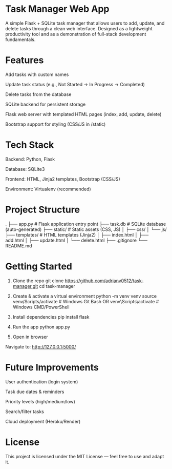 # Task Manager Web App

A simple Flask + SQLite task manager that allows users to add, update, and delete tasks through a clean web interface. Designed as a lightweight productivity tool and as a demonstration of full-stack development fundamentals.

# Features

Add tasks with custom names

Update task status (e.g., Not Started → In Progress → Completed)

Delete tasks from the database

SQLite backend for persistent storage

Flask web server with templated HTML pages (index, add, update, delete)

Bootstrap support for styling (CSS/JS in /static)

# Tech Stack

Backend: Python, Flask

Database: SQLite3

Frontend: HTML, Jinja2 templates, Bootstrap (CSS/JS)

Environment: Virtualenv (recommended)

# Project Structure
.
├── app.py              # Flask application entry point
├── task.db             # SQLite database (auto-generated)
├── static/             # Static assets (CSS, JS)
│   ├── css/
│   └── js/
├── templates/          # HTML templates (Jinja2)
│   ├── index.html
│   ├── add.html
│   ├── update.html
│   └── delete.html
├── .gitignore
└── README.md

# Getting Started
1. Clone the repo
git clone https://github.com/adrianv0512/task-manager.git
cd task-manager

2. Create & activate a virtual environment
python -m venv venv
source venv/Scripts/activate   # Windows Git Bash
OR
venv\Scripts\activate          # Windows CMD/PowerShell

3. Install dependencies
pip install flask

4. Run the app
python app.py

5. Open in browser

Navigate to:
http://127.0.0.1:5000/

# Future Improvements

User authentication (login system)

Task due dates & reminders

Priority levels (high/medium/low)

Search/filter tasks

Cloud deployment (Heroku/Render)

# License

This project is licensed under the MIT License — feel free to use and adapt it.